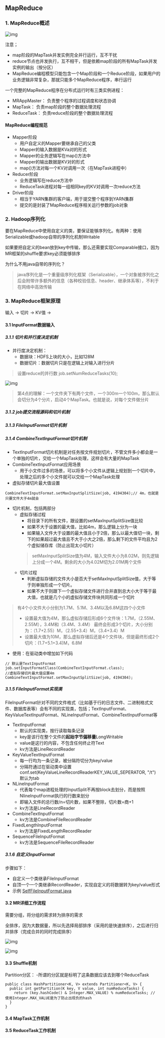 ## MapReduce
### 1. MapReduce概述
![img](https://github.com/fancychuan/bigdata-learn/blob/master/hadoop/img/MapReduce核心编程思想.png?raw=true)

注意；
- map阶段的MapTask并发实例完全并行运行，互不干扰
- reduce节点也并发执行，互不相干，但是依赖map阶段的所有MapTask并发实例的输出（按分区）
- MapReduce编程模型只能包含一个Map阶段和一个Reduce阶段，如果用户的业务逻辑非常复杂，那就只能多个MapReduce程序，串行运行

一个完整的MapReduce程序在分布式运行时有三类实例进程：
- MRAppMaster： 负责整个程序的过程调度和状态协调
- MapTask： 负责map阶段的整个数据处理流程
- ReduceTask： 负责reduce阶段的整个数据处理流程

#### MapReduce编程规范
- Mapper阶段
    - 用户自定义的Mapper要继承自己的父类
    - Mapper的输入数据是KVa对的形式
    - Mapper的业务逻辑写在map()方法中
    - Mapper的输出数据是KV对的形式
    - map()方法对每一个KV对调用一次（在MapTask进程中）
- Reducer阶段
    - 业务逻辑写在reduce方法中
    - ReduceTask进程对每一组相同key的KV对调用一次reduce方法
- Driver阶段
    - 相当于YARN集群的客户端，用于提交整个程序到YARN集群
    - 提交的是封装了MapReduce程序相关运行参数的job对象

### 2. Hadoop序列化
要在MapReduce中使用自定义的类，要保证能够序列化。有两种：使用Serializable或hadoop自带的序列化机制Writable

如果要把自定义的bean放到key中传输，那么还需要实现Comparable接口，因为MR框架的shuffle要求key必须能够排序

为什么不用java自带的序列化？
> java序列化是一个重量级序列化框架（Serializable），一个对象被序列化之后会附带许多额外的信息（各种校验信息、header、继承体系等），不利于在网络中高效传输

### 3. MapReduce框架原理
输入 -> 切片 -> KV值 -> 
#### 3.1 InputFormat数据输入
##### 3.1.1 切片和并行度决定机制 
- 并行度决定机制：
    - 数据块：HDFS上块的大小，比如128M
    - 数据切片：数据切片只是在逻辑上对输入进行分片

> 设置reduce的并行数 job.setNumReduceTasks(10);

![img](https://github.com/fancychuan/bigdata-learn/blob/master/hadoop/img/数据切片与MapTask并行度决定机制.png?raw=true)

> 第4点的理解：一个文件夹下有两个文件，一个300m一个100m，那么默认会切分为4个分片，启动4个MapTask。也就是说，对每个文件做分片

##### 3.1.2 job提交流程源码和切片机制
##### 3.1.3 FileInputFormat切片机制
##### 3.1.4 CombineTextInputFormat切片机制
- TextInputFormat切片机制是对任务按文件规划切片，不管文件多小都会是一个单独的切片，交给一个MapTask处理，这样会有大量的MapTask
- CombineTextInputFormat应用场景
    - 用于小文件过多的场景，可以将多个小文件从逻辑上规划到一个切片中，处理之后的多个小文件就可以交给一个MapTask处理
- 虚拟存储切片最大值设置
```
CombineTextInputFormat.setMaxInputSplitSize(job, 4194304);// 4m，也就是只要文件大于4m就会
```
- 切片机制，包括两部分
    - 虚拟存储过程
        - 将目录下的所有文件，跟设置的setMaxInputSplitSize值比较
        - 如果不大于设置的最大值，比如4m，那么逻辑上分为一块
        - 如果输入文件大于设置的最大值且小于2倍，那么以最大值切一块，剩下的如果超过最大值且不大于小大之2倍，那么剩下的文件平均且为2个虚拟储存库（防止出现太小切片）
        > setMaxInputSplitSize值为4M，输入文件大小为8.02M，则先逻辑上分成一个4M。剩余的大小为4.02M切为2.01M两个文件
    - 切片过程
        - 判断虚拟存储的文件大小是否大于setMaxInputSplitSize值，大于等于则单独形成一个切片。
        - 如果不大于则跟下一个虚拟存储文件进行合并直到总大小大于等于最大值，也就是几个小的虚拟存储文件块共同形成一个切片
> 有4个小文件大小分别为1.7M、5.1M、3.4M以及6.8M这四个小文件
> - 设置最大值为4M，那么虚拟存储后形成6个文件块：1.7M，（2.55M、2.55M），3.4M和（3.4M、3.4M） 最终会形成3个切片，大小分别为：（1.7+2.55）M，（2.55+3.4）M，（3.4+3.4）M
> - 设置最大值为10M，那么虚拟存储后还是4个文件块，但是最终形成2个切片：(1.7+5.1+3.4)M，6.8M

- 使用：在驱动类中增加如下代码
```
// 默认是TextInputFormat
job.setInputFormatClass(CombineTextInputFormat.class);
//虚拟存储切片最大值设置4m
CombineTextInputFormat.setMaxInputSplitSize(job, 4194304);
```

##### 3.1.5 FileInputFormat实现类
FileInputFormat针对不同的文件格式（比如基于行的日志文件、二进制格式文件、数据库表等）会有不同的实现类，包括；TextInputFormat、KeyValueTextInputFormat、NLineInputFormat、CombineTextInputFormat等

- TextInputFormat 
    - 默认的实现类，按行读取每条记录
    - key是该行在整个文件的**起始字节偏移量**LongWritable 
    - value是这行的内容，不包含任何终止符Text
    - kv方法是LineRecordReader
- KeyValueTextInputFormat 
    - 每一行均为一条记录，被分隔符切分为key/value
    - 分隔符通过在驱动类中设置 conf.set(KeyValueLineRecordReaderKEY_VALUE_SEPERATOR, "/t") 默认为tab
- NLineInputFormat
    - 代表每个map进程处理的InputSplit不再按block去划分，而是按照NlineInputFormat执行的行数来划分
    - 即输入文件的总行数/n=切片数，如果不整除，切片数=商+1
    - kv方法是LineRecordReader
- CombineTextInputFormat
    - kv方法是CombineFileRecordReader
- FixedLengthInputFormat
    - kv方法是FixedLengthRecordReader
- SequenceFileInputFormat
    - kv方法是SequenceFileRecordReader

##### 3.1.6 自定义InputFormat
步骤如下：
- 自定义一个类继承FileInputFormat
- 自顶一个一个类继承RecordReader，实现自定义的将数据转为key/value形式
- 示例 [SelfFileInputFormat.java](https://github.com/fancychuan/bigdata-learn/tree/master/hadoop/src/main/java/mrapps/fileinputformat/SelfFileInputFormat.java)

#### 3.2 MR详细工作流程
需要分组，将分组的需求转为排序的需求

全排序，因为大数据量，所以先选择局部排序（采用的是快速排序），之后进行归并排序（完成合并的同时完成排序）

![img](https://github.com/fancychuan/bigdata-learn/blob/master/hadoop/img/MapReduce详细工作流程1.png?raw=true)

![img](https://github.com/fancychuan/bigdata-learn/blob/master/hadoop/img/MapReduce详细工作流程2.png?raw=true)

#### 3.3 Shuffle机制

Partition分区：
-所谓的分区就是标明了这条数据应该去到哪个ReduceTask

```
public class HashPartitioner<K, V> extends Partitioner<K, V> {
  public int getPartition(K key, V value, int numReduceTasks) {
    return (key.hashCode() & Integer.MAX_VALUE) % numReduceTasks; // 使用Integer.MAX_VALUE是为了防止出现负的hash
  }
}
```
#### 3.4 MapTask工作机制


#### 3.5 ReduceTask工作机制